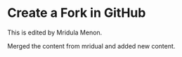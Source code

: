 # Create a Fork in GitHub

This is edited by Mridula Menon.

Merged the content from mridual and added new content.
